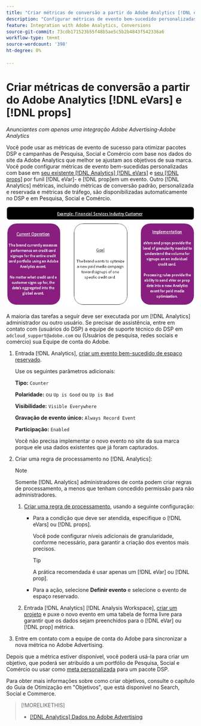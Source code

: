 ```yaml
---
title: "Criar métricas de conversão a partir do Adobe Analytics [!DNL eVars] e props"
description: "Configurar métricas de evento bem-sucedido personalizadas usando [!DNL eVar]- e [!DNL prop]dados a nível da UE."
feature: Integration with Adobe Analytics, Conversions
source-git-commit: 73cdb171523b55f48b5ae5c5b2b4843f542336a6
workflow-type: tm+mt
source-wordcount: '398'
ht-degree: 0%

---
```


# Criar métricas de conversão a partir do Adobe Analytics [!DNL eVars] e [!DNL props]

*Anunciantes com apenas uma integração Adobe Advertising-Adobe Analytics*

Você pode usar as métricas de evento de sucesso para otimizar pacotes DSP e campanhas de Pesquisa, Social e Comércio com base nos dados do site da Adobe Analytics que melhor se ajustam aos objetivos de sua marca. Você pode configurar métricas de evento bem-sucedidas personalizadas com base em [seu existente [!DNL Analytics] [!DNL eVars]](https://experienceleague.adobe.com/docs/analytics/components/dimensions/evar.html) e [seu [!DNL props]](https://experienceleague.adobe.com/docs/analytics/components/dimensions/prop.html) por funil [!DNL eVar]- e [!DNL prop]em um evento. Outro [!DNL Analytics] métricas, incluindo métricas de conversão padrão, personalizada e reservada e métricas de tráfego, são disponibilizadas automaticamente no DSP e em Pesquisa, Social e Comércio.

![Exemplo de uso](/help/integrations/assets/a4adc-conversion-evar-example.jpg "Exemplo de uso")

A maioria das tarefas a seguir deve ser executada por um [!DNL Analytics] administrador ou outro usuário. Se precisar de assistência, entre em contato com (usuários do DSP) a equipe de suporte técnico do DSP em `adcloud_support@adobe.com` ou (Usuários de pesquisa, redes sociais e comércio) sua Equipe de conta do Adobe.

1. Entrada [!DNL Analytics], [criar um evento bem-sucedido de espaço reservado](https://experienceleague.adobe.com/docs/analytics/admin/admin-tools/manage-report-suites/edit-report-suite/conversion-variables/success-events/success-event.html?lang=en).

   Use os seguintes parâmetros adicionais:

   **Tipo:** `Counter`

   **Polaridade:**  ou `Up is Good` ou `Up is Bad`

   **Visibilidade:** `Visible Everywhere`

   **Gravação de evento único:** `Always Record Event`

   **Participação:** `Enabled`

   Você não precisa implementar o novo evento no site da sua marca porque ele usa dados existentes que já foram capturados.

1. Criar uma regra de processamento no [!DNL Analytics]:

   >[!NOTE]
   >
   >Somente [!DNL Analytics] administradores de conta podem criar regras de processamento, a menos que tenham concedido permissão para não administradores.

   1. [Criar uma regra de processamento](https://experienceleague.adobe.com/docs/analytics/admin/admin-tools/manage-report-suites/edit-report-suite/report-suite-general/c-processing-rules/c-processing-rules-configuration/t-processing-rules.html?lang=en), usando a seguinte configuração:

      * Para a condição que deve ser atendida, especifique o [!DNL eVars] ou [!DNL props].

        Você pode configurar níveis adicionais de granularidade, conforme necessário, para garantir a criação dos eventos mais precisos.

        >[!TIP]
        >
        >A prática recomendada é usar apenas um [!DNL eVar] ou [!DNL prop].

      * Para a ação, selecione **Definir evento** e selecione o evento de espaço reservado.

   1. Entrada [!DNL Analytics] [!DNL Analysis Workspace], [criar um projeto](https://experienceleague.adobe.com/docs/analytics/analyze/analysis-workspace/home.html) e puxe o novo evento em uma tabela de forma livre para garantir que os dados sejam preenchidos para o [!DNL eVar] ou [!DNL prop] métrica.

1. Entre em contato com a equipe de conta do Adobe para sincronizar a nova métrica no Adobe Advertising.

Depois que a métrica estiver disponível, você poderá usá-la para criar um objetivo, que poderá ser atribuído a um portfólio de Pesquisa, Social e Comércio ou usar como [meta personalizada](/help/dsp/optimization/custom-goal-about.md) para um pacote DSP.

Para obter mais informações sobre como criar objetivos, consulte o capítulo do Guia de Otimização em &quot;Objetivos&quot;, que está disponível no Search, Social e Commerce.

>[!MORELIKETHIS]
>
>* [[!DNL Analytics] Dados no Adobe Advertising](/help/integrations/analytics/analytics-data-in-advertising.md)
<!--
>* [](/help/search-social-commerce/admin/conversion-metrics/ ????????)
-->